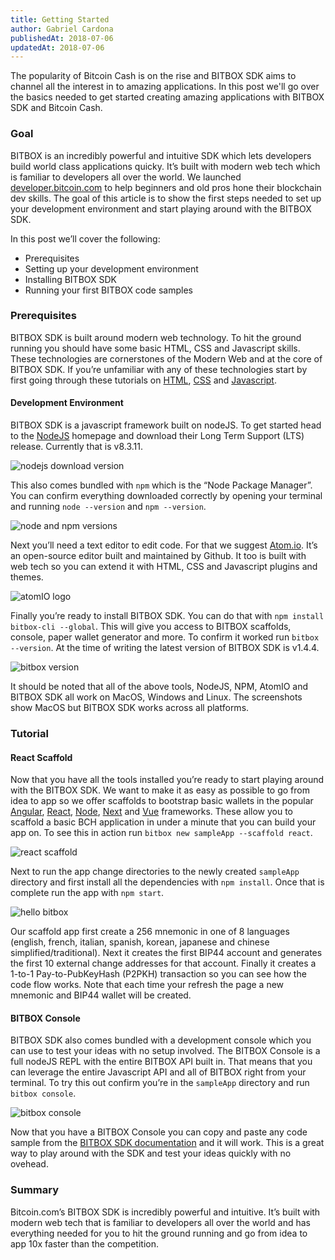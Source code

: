 ```yaml
---
title: Getting Started
author: Gabriel Cardona
publishedAt: 2018-07-06
updatedAt: 2018-07-06
---
```


The popularity of Bitcoin Cash is on the rise and BITBOX SDK aims to channel all the interest in to amazing applications. In this post we'll go over the basics needed to get started creating amazing applications with BITBOX SDK and Bitcoin Cash.

### Goal

BITBOX is an incredibly powerful and intuitive SDK which lets developers build world class applications quicky. It’s built with modern web tech which is familiar to developers all over the world. We launched [developer.bitcoin.com](https://developer.bitcoin.com/) to help beginners and old pros hone their blockchain dev skills. The goal of this article is to show the first steps needed to set up your development environment and start playing around with the BITBOX SDK.

In this post we’ll cover the following:

- Prerequisites
- Setting up your development environment
- Installing BITBOX SDK
- Running your first BITBOX code samples

### Prerequisites

BITBOX SDK is built around modern web technology. To hit the ground running you should have some basic HTML, CSS and Javascript skills. These technologies are cornerstones of the Modern Web and at the core of BITBOX SDK. If you’re unfamiliar with any of these technologies start by first going through these tutorials on [HTML](https://www.w3schools.com/htmL/), [CSS](https://www.w3schools.com/css/) and [Javascript](https://www.w3schools.com/jS/default.asp).

#### Development Environment

BITBOX SDK is a javascript framework built on nodeJS. To get started head to the [NodeJS](https://nodejs.org/en/) homepage and download their Long Term Support (LTS) release. Currently that is v8.3.11.

![nodejs download version](/images/node-version.png)

This also comes bundled with `npm` which is the “Node Package Manager”. You can confirm everything downloaded correctly by opening your terminal and running `node --version` and `npm --version`.

![node and npm versions](/images/npm-version.png)

Next you’ll need a text editor to edit code. For that we suggest [Atom.io](http://atom.io/). It’s an open-source editor built and maintained by Github. It too is built with web tech so you can extend it with HTML, CSS and Javascript plugins and themes.

![atomIO logo](/images/atomio.png)

Finally you’re ready to install BITBOX SDK. You can do that with `npm install bitbox-cli --global`. This will give you access to BITBOX scaffolds, console, paper wallet generator and more. To confirm it worked run `bitbox --version`. At the time of writing the latest version of BITBOX SDK is v1.4.4.

![bitbox version](/images/bitbox-version.png)

It should be noted that all of the above tools, NodeJS, NPM, AtomIO and BITBOX SDK all work on MacOS, Windows and Linux. The screenshots show MacOS but BITBOX SDK works across all platforms.

### Tutorial

#### React Scaffold

Now that you have all the tools installed you’re ready to start playing around with the BITBOX SDK. We want to make it as easy as possible to go from idea to app so we offer scaffolds to bootstrap basic wallets in the popular [Angular](https://github.com/Bitcoin-com/bitbox-scaffold-angular), [React](https://github.com/Bitcoin-com/bitbox-scaffold-react), [Node](https://github.com/Bitcoin-com/bitbox-scaffold-node), [Next](https://github.com/Bitcoin-com/bitbox-scaffold-next) and [Vue](https://github.com/Bitcoin-com/bitbox-scaffold-vue) frameworks. These allow you to scaffold a basic BCH application in under a minute that you can build your app on. To see this in action run `bitbox new sampleApp --scaffold react`.

![react scaffold](/images/react-scaffold.png)

Next to run the app change directories to the newly created `sampleApp` directory and first install all the dependencies with `npm install`. Once that is complete run the app with `npm start`.

![hello bitbox](/images/hello-bitbox2.png)

Our scaffold app first create a 256 mnemonic in one of 8 languages (english, french, italian, spanish, korean, japanese and chinese simplified/traditional). Next it creates the first BIP44 account and generates the first 10 external change addresses for that account. Finally it creates a 1-to-1 Pay-to-PubKeyHash (P2PKH) transaction so you can see how the code flow works. Note that each time your refresh the page a new mnemonic and BIP44 wallet will be created.

#### BITBOX Console

BITBOX SDK also comes bundled with a development console which you can use to test your ideas with no setup involved. The BITBOX Console is a full nodeJS REPL with the entire BITBOX API built in. That means that you can leverage the entire Javascript API and all of BITBOX right from your terminal. To try this out confirm you’re in the `sampleApp` directory and run `bitbox console`.

![bitbox console](/images/bitbox-console.png)

Now that you have a BITBOX Console you can copy and paste any code sample from the [BITBOX SDK documentation](https://developer.bitcoin.com/bitbox/docs/getting-started.html) and it will work. This is a great way to play around with the SDK and test your ideas quickly with no ovehead.

### Summary

Bitcoin.com’s BITBOX SDK is incredibly powerful and intuitive. It’s built with modern web tech that is familiar to developers all over the world and has everything needed for you to hit the ground running and go from idea to app 10x faster than the competition.
